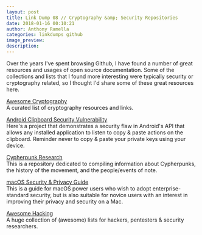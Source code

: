 ```yaml
---
layout: post
title: Link Dump 08 // Cryptography &amp; Security Repositories
date: 2018-01-16 00:10:21
author: Anthony Ramella
categories: linkdumps github
image_preview:
description:
---
```


Over the years I've spent browsing Github, I have found a number of great resources and usages of open source documentation. Some of the collections and lists that I found more interesting were typically security or cryptography related, so I thought I'd share some of these great resources here.  

[Awesome Cryptography](https://github.com/sobolevn/awesome-cryptography)  
A curated list of cryptography resources and links.  

[Android Clipboard Security Vulnerability](https://github.com/grepx/android-clipboard-security/blob/master/README.md)  
Here's a project that demonstrates a security flaw in Android's API that allows any installed application to listen to copy &amp; paste actions on the clipboard. Reminder never to copy & paste your private keys using your device.  

[Cypherpunk Research](https://github.com/tombusby/cypherpunk-research)  
This is a repository dedicated to compiling information about Cypherpunks, the history of the movement, and the people/events of note.

[macOS Security &amp; Privacy Guide](https://github.com/drduh/macOS-Security-and-Privacy-Guide)  
This is a guide for macOS power users who wish to adopt enterprise-standard security, but is also suitable for novice users with an interest in improving their privacy and security on a Mac.  

[Awesome Hacking](https://github.com/Hack-with-Github/Awesome-Hacking)  
A huge collection of (awesome) lists for hackers, pentesters &amp; security researchers.
